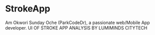 # StrokeApp
Am Okwori Sunday Oche (ParkCodeDr), a passionate web/Mobile App developer.
UI OF STROKE APP ANALYSIS BY LUMIMINDS CITYTECH
